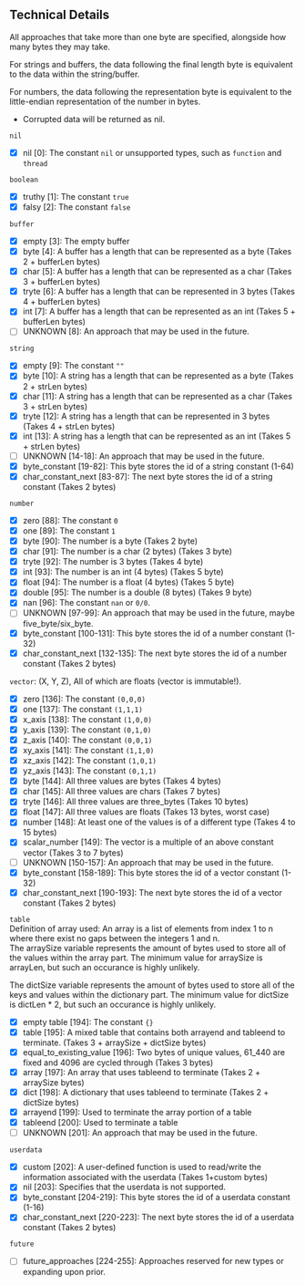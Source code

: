 ## Technical Details

All approaches that take more than one byte are specified, alongside how many bytes they may take.

For strings and buffers, the data following the final length byte is equivalent to the data within the string/buffer.

For numbers, the data following the representation byte is equivalent to the little-endian representation of the number in bytes.

 - Corrupted data will be returned as nil.

`nil`
- [X] nil [0]: The constant `nil` or unsupported types, such as `function` and `thread`

`boolean`
- [X] truthy [1]: The constant `true`
- [X] falsy [2]: The constant `false`

`buffer`
- [X] empty [3]: The empty buffer
- [X] byte [4]: A buffer has a length that can be represented as a byte (Takes 2 + bufferLen bytes)
- [X] char [5]: A buffer has a length that can be represented as a char (Takes 3 + bufferLen bytes)
- [X] tryte [6]: A buffer has a length that can be represented in 3 bytes (Takes 4 + bufferLen bytes)
- [X] int [7]: A buffer has a length that can be represented as an int (Takes 5 + bufferLen bytes)
- [ ] UNKNOWN [8]: An approach that may be used in the future.

`string`
- [X] empty [9]: The constant `""`
- [X] byte [10]: A string has a length that can be represented as a byte (Takes 2 + strLen bytes)
- [X] char [11]: A string has a length that can be represented as a char (Takes 3 + strLen bytes)
- [X] tryte [12]: A string has a length that can be represented in 3 bytes (Takes 4 + strLen bytes)
- [X] int [13]: A string has a length that can be represented as an int (Takes 5 + strLen bytes)
- [ ] UNKNOWN [14-18]: An approach that may be used in the future.
- [X] byte_constant [19-82]: This byte stores the id of a string constant (1-64)
- [X] char_constant_next [83-87]: The next byte stores the id of a string constant (Takes 2 bytes)

`number`
- [X] zero [88]: The constant `0`
- [X] one [89]: The constant `1`
- [X] byte [90]: The number is a byte (Takes 2 byte)
- [X] char [91]: The number is a char (2 bytes) (Takes 3 byte)
- [X] tryte [92]: The number is 3 bytes (Takes 4 byte)
- [X] int [93]: The number is an int (4 bytes) (Takes 5 byte)
- [X] float [94]: The number is a float (4 bytes) (Takes 5 byte)
- [X] double [95]: The number is a double (8 bytes) (Takes 9 byte)
- [X] nan [96]: The constant `nan` or `0/0`.
- [ ] UNKNOWN [97-99]: An approach that may be used in the future, maybe five_byte/six_byte.
- [X] byte_constant [100-131]: This byte stores the id of a number constant (1-32)
- [X] char_constant_next [132-135]: The next byte stores the id of a number constant (Takes 2 bytes)

`vector`: (X, Y, Z), All of which are floats (vector is immutable!).
- [X] zero [136]: The constant `(0,0,0)`
- [X] one [137]: The constant `(1,1,1)`
- [X] x_axis [138]: The constant `(1,0,0)`
- [X] y_axis [139]: The constant `(0,1,0)`
- [X] z_axis [140]: The constant `(0,0,1)`
- [X] xy_axis [141]: The constant `(1,1,0)`
- [X] xz_axis [142]: The constant `(1,0,1)`
- [X] yz_axis [143]: The constant `(0,1,1)`
- [X] byte [144]: All three values are bytes (Takes 4 bytes)
- [X] char [145]: All three values are chars (Takes 7 bytes)
- [X] tryte [146]: All three values are three_bytes (Takes 10 bytes)
- [X] float [147]: All three values are floats (Takes 13 bytes, worst case) 
- [X] number [148]: At least one of the values is of a different type (Takes 4 to 15 bytes) 
- [X] scalar_number [149]: The vector is a multiple of an above constant vector (Takes 3 to 7 bytes)
- [ ] UNKNOWN [150-157]: An approach that may be used in the future.
- [X] byte_constant [158-189]: This byte stores the id of a vector constant (1-32)
- [X] char_constant_next [190-193]: The next byte stores the id of a vector constant (Takes 2 bytes)

`table`  
Definition of array used: An array is a list of elements from index 1 to n where there exist no gaps between the integers 1 and n.  
The arraySize variable represents the amount of bytes used to store all of the values within the array part.  The minimum value for arraySize is arrayLen, but such an occurance is highly unlikely.  

The dictSize variable represents the amount of bytes used to store all of the keys and values within the dictionary part.  The minimum value for dictSize is dictLen * 2, but such an occurance is highly unlikely.

- [X] empty table [194]: The constant ```{}```
- [X] table [195]: A mixed table that contains both arrayend and tableend to terminate. (Takes 3 + arraySize + dictSize bytes)
- [X] equal_to_existing_value [196]: Two bytes of unique values, 61_440 are fixed and 4096 are cycled through (Takes 3 bytes)
- [X] array [197]: An array that uses tableend to terminate (Takes 2 + arraySize bytes)
- [X] dict [198]: A dictionary that uses tableend to terminate (Takes 2 + dictSize bytes) 
- [X] arrayend [199]: Used to terminate the array portion of a table
- [X] tableend [200]: Used to terminate a table
- [ ] UNKNOWN [201]: An approach that may be used in the future.

`userdata`
- [X] custom [202]: A user-defined function is used to read/write the information associated with the userdata (Takes 1+custom bytes)
- [X] nil [203]: Specifies that the userdata is not supported.
- [X] byte_constant [204-219]: This byte stores the id of a userdata constant (1-16)
- [X] char_constant_next [220-223]: The next byte stores the id of a userdata constant (Takes 2 bytes)

`future`
- [ ] future_approaches [224-255]: Approaches reserved for new types or expanding upon prior.
